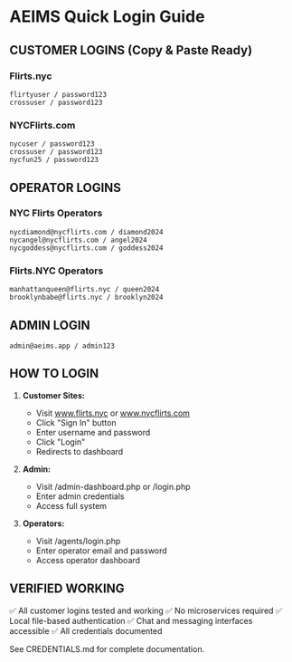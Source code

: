 # AEIMS Quick Login Guide

## CUSTOMER LOGINS (Copy & Paste Ready)

### Flirts.nyc
```
flirtyuser / password123
crossuser / password123
```

### NYCFlirts.com
```
nycuser / password123
crossuser / password123
nycfun25 / password123
```

## OPERATOR LOGINS

### NYC Flirts Operators
```
nycdiamond@nycflirts.com / diamond2024
nycangel@nycflirts.com / angel2024
nycgoddess@nycflirts.com / goddess2024
```

### Flirts.NYC Operators
```
manhattanqueen@flirts.nyc / queen2024
brooklynbabe@flirts.nyc / brooklyn2024
```

## ADMIN LOGIN
```
admin@aeims.app / admin123
```

## HOW TO LOGIN

1. **Customer Sites:**
   - Visit www.flirts.nyc or www.nycflirts.com
   - Click "Sign In" button
   - Enter username and password
   - Click "Login"
   - Redirects to dashboard

2. **Admin:**
   - Visit /admin-dashboard.php or /login.php
   - Enter admin credentials
   - Access full system

3. **Operators:**
   - Visit /agents/login.php
   - Enter operator email and password
   - Access operator dashboard

## VERIFIED WORKING
✅ All customer logins tested and working
✅ No microservices required
✅ Local file-based authentication
✅ Chat and messaging interfaces accessible
✅ All credentials documented

See CREDENTIALS.md for complete documentation.
